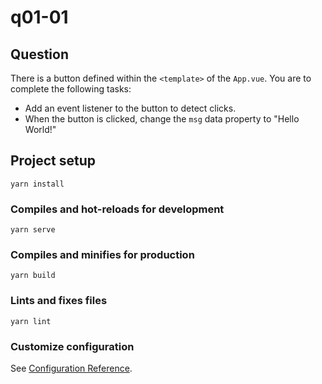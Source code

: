 # q01-01

## Question
There is a button defined within the `<template>` of the `App.vue`. 
You are to complete the following tasks:
* Add an event listener to the button to detect clicks. 
* When the button is clicked, change the `msg` data property to "Hello World!"

## Project setup
```
yarn install
```

### Compiles and hot-reloads for development
```
yarn serve
```

### Compiles and minifies for production
```
yarn build
```

### Lints and fixes files
```
yarn lint
```

### Customize configuration
See [Configuration Reference](https://cli.vuejs.org/config/).
